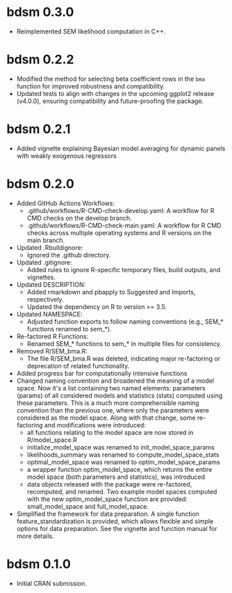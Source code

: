 # bdsm 0.3.0

* Reimplemented SEM likelihood computation in C++.

# bdsm 0.2.2

* Modified the method for selecting beta coefficient rows in the `bma` function for improved robustness and compatibility.
* Updated tests to align with changes in the upcoming ggplot2 release (v4.0.0), ensuring compatibility and future-proofing the package.

# bdsm 0.2.1

* Added vignette explaining Bayesian model averaging for dynamic panels with weakly exogenous regressors

# bdsm 0.2.0

* Added GitHub Actions Workflows:
    * .github/workflows/R-CMD-check-develop.yaml: A workflow for R CMD checks on the develop branch.
    * .github/workflows/R-CMD-check-main.yaml: A workflow for R CMD checks across multiple operating systems and R versions on the main branch.
* Updated .Rbuildignore:
    * Ignored the .github directory.
* Updated .gitignore:
    * Added rules to ignore R-specific temporary files, build outputs, and vignettes.
* Updated DESCRIPTION:
    * Added rmarkdown and pbapply to Suggested and Imports, respectively.
    * Updated the dependency on R to version >= 3.5.
* Updated NAMESPACE:
    * Adjusted function exports to follow naming conventions (e.g., SEM_* functions renamed to sem_*).
* Re-factored R Functions:
    * Renamed SEM_* functions to sem_* in multiple files for consistency.
* Removed R/SEM_bma.R:
    * The file R/SEM_bma.R was deleted, indicating major re-factoring or deprecation of related functionality.
* Added progress bar for computationally intensive functions
* Changed naming convention and broadened the meaning of a model space.
Now it's a list containing two named elements:
parameters (params) of all considered models
and statistics (stats) computed using these parameters. 
This is a much more comprehensible naming convention than the previous one, where only the parameters were considered as the model space. 
Along with that change, some re-factoring and modifications were introduced:
    * all functions relating to the model space are now stored in R/model_space.R
    * initialize_model_space was renamed to init_model_space_params
    * likelihoods_summary was renamed to compute_model_space_stats
    * optimal_model_space was renamed to optim_model_space_params
    * a wrapper function optim_model_space, which returns the entire model space (both parameters and statistics), was introduced
    * data objects released with the package were re-factored, recomputed, and renamed. Two example model spaces computed with the new optim_model_space function are provided: small_model_space and full_model_space.
* Simplified the framework for data preparation. 
A single function feature_standardization is provided, which allows flexible and simple options for data preparation. 
See the vignette and function manual for more details. 

# bdsm 0.1.0

* Initial CRAN submission.
